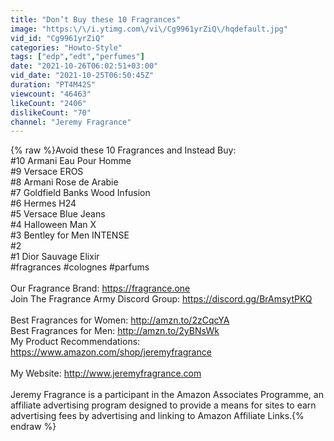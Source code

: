 ```yaml
---
title: "Don’t Buy these 10 Fragrances"
image: "https:\/\/i.ytimg.com\/vi\/Cg9961yrZiQ\/hqdefault.jpg"
vid_id: "Cg9961yrZiQ"
categories: "Howto-Style"
tags: ["edp","edt","perfumes"]
date: "2021-10-26T06:02:51+03:00"
vid_date: "2021-10-25T06:50:45Z"
duration: "PT4M42S"
viewcount: "46463"
likeCount: "2406"
dislikeCount: "70"
channel: "Jeremy Fragrance"
---
```

{% raw %}Avoid these 10 Fragrances and Instead Buy:<br />#10 Armani Eau Pour Homme<br />#9 Versace EROS<br />#8 Armani Rose de Arabie<br />#7 Goldfield Banks Wood Infusion<br />#6 Hermes H24<br />#5 Versace Blue Jeans <br />#4 Halloween Man X<br />#3 Bentley for Men INTENSE <br />#2<br />#1 Dior Sauvage Elixir<br />#fragrances #colognes #parfums<br /><br />Our Fragrance Brand: <a rel="nofollow" target="blank" href="https://fragrance.one">https://fragrance.one</a><br />Join The Fragrance Army Discord Group: <a rel="nofollow" target="blank" href="https://discord.gg/BrAmsytPKQ">https://discord.gg/BrAmsytPKQ</a><br /><br />Best Fragrances for Women: <a rel="nofollow" target="blank" href="http://amzn.to/2zCqcYA">http://amzn.to/2zCqcYA</a><br />Best Fragrances for Men: <a rel="nofollow" target="blank" href="http://amzn.to/2yBNsWk">http://amzn.to/2yBNsWk</a><br />My Product Recommendations: <a rel="nofollow" target="blank" href="https://www.amazon.com/shop/jeremyfragrance">https://www.amazon.com/shop/jeremyfragrance</a><br /><br />My Website: <a rel="nofollow" target="blank" href="http://www.jeremyfragrance.com">http://www.jeremyfragrance.com</a><br /><br />Jeremy Fragrance is a participant in the Amazon Associates Programme, an affiliate advertising program designed to provide a means for sites to earn advertising fees by advertising and linking to Amazon Affiliate Links.{% endraw %}
